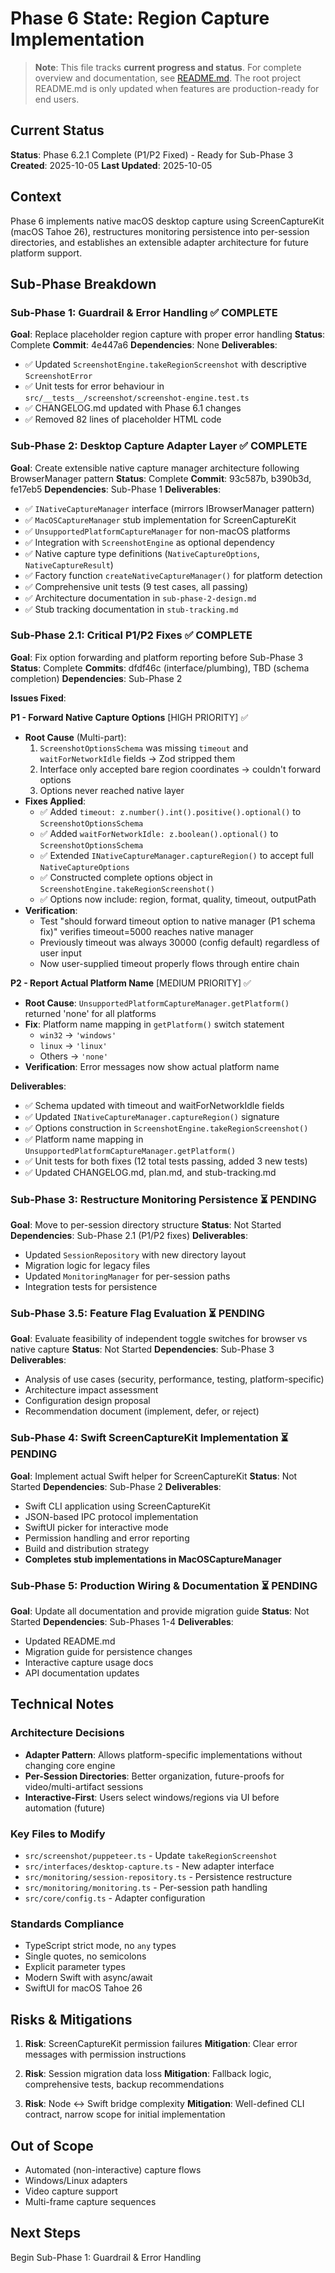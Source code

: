 # Phase 6 State: Region Capture Implementation

> **Note**: This file tracks **current progress and status**. For complete overview and documentation, see [README.md](./README.md).
> The root project README.md is only updated when features are production-ready for end users.

## Current Status
**Status**: Phase 6.2.1 Complete (P1/P2 Fixed) - Ready for Sub-Phase 3
**Created**: 2025-10-05
**Last Updated**: 2025-10-05

## Context
Phase 6 implements native macOS desktop capture using ScreenCaptureKit (macOS Tahoe 26), restructures monitoring persistence into per-session directories, and establishes an extensible adapter architecture for future platform support.

## Sub-Phase Breakdown

### Sub-Phase 1: Guardrail & Error Handling ✅ COMPLETE
**Goal**: Replace placeholder region capture with proper error handling
**Status**: Complete
**Commit**: 4e447a6
**Dependencies**: None
**Deliverables**:
- ✅ Updated `ScreenshotEngine.takeRegionScreenshot` with descriptive `ScreenshotError`
- ✅ Unit tests for error behaviour in `src/__tests__/screenshot/screenshot-engine.test.ts`
- ✅ CHANGELOG.md updated with Phase 6.1 changes
- ✅ Removed 82 lines of placeholder HTML code

### Sub-Phase 2: Desktop Capture Adapter Layer ✅ COMPLETE
**Goal**: Create extensible native capture manager architecture following BrowserManager pattern
**Status**: Complete
**Commit**: 93c587b, b390b3d, fe17eb5
**Dependencies**: Sub-Phase 1
**Deliverables**:
- ✅ `INativeCaptureManager` interface (mirrors IBrowserManager pattern)
- ✅ `MacOSCaptureManager` stub implementation for ScreenCaptureKit
- ✅ `UnsupportedPlatformCaptureManager` for non-macOS platforms
- ✅ Integration with `ScreenshotEngine` as optional dependency
- ✅ Native capture type definitions (`NativeCaptureOptions`, `NativeCaptureResult`)
- ✅ Factory function `createNativeCaptureManager()` for platform detection
- ✅ Comprehensive unit tests (9 test cases, all passing)
- ✅ Architecture documentation in `sub-phase-2-design.md`
- ✅ Stub tracking documentation in `stub-tracking.md`

### Sub-Phase 2.1: Critical P1/P2 Fixes ✅ COMPLETE
**Goal**: Fix option forwarding and platform reporting before Sub-Phase 3
**Status**: Complete
**Commits**: dfdf46c (interface/plumbing), TBD (schema completion)
**Dependencies**: Sub-Phase 2

**Issues Fixed**:

**P1 - Forward Native Capture Options** [HIGH PRIORITY] ✅
- **Root Cause** (Multi-part):
  1. `ScreenshotOptionsSchema` was missing `timeout` and `waitForNetworkIdle` fields → Zod stripped them
  2. Interface only accepted bare region coordinates → couldn't forward options
  3. Options never reached native layer
- **Fixes Applied**:
  - ✅ Added `timeout: z.number().int().positive().optional()` to `ScreenshotOptionsSchema`
  - ✅ Added `waitForNetworkIdle: z.boolean().optional()` to `ScreenshotOptionsSchema`
  - ✅ Extended `INativeCaptureManager.captureRegion()` to accept full `NativeCaptureOptions`
  - ✅ Constructed complete options object in `ScreenshotEngine.takeRegionScreenshot()`
  - ✅ Options now include: region, format, quality, timeout, outputPath
- **Verification**:
  - Test "should forward timeout option to native manager (P1 schema fix)" verifies timeout=5000 reaches native manager
  - Previously timeout was always 30000 (config default) regardless of user input
  - Now user-supplied timeout properly flows through entire chain

**P2 - Report Actual Platform Name** [MEDIUM PRIORITY] ✅
- **Root Cause**: `UnsupportedPlatformCaptureManager.getPlatform()` returned 'none' for all platforms
- **Fix**: Platform name mapping in `getPlatform()` switch statement
  - `win32` → `'windows'`
  - `linux` → `'linux'`
  - Others → `'none'`
- **Verification**: Error messages now show actual platform name

**Deliverables**:
- ✅ Schema updated with timeout and waitForNetworkIdle fields
- ✅ Updated `INativeCaptureManager.captureRegion()` signature
- ✅ Options construction in `ScreenshotEngine.takeRegionScreenshot()`
- ✅ Platform name mapping in `UnsupportedPlatformCaptureManager.getPlatform()`
- ✅ Unit tests for both fixes (12 total tests passing, added 3 new tests)
- ✅ Updated CHANGELOG.md, plan.md, and stub-tracking.md

### Sub-Phase 3: Restructure Monitoring Persistence ⏳ PENDING
**Goal**: Move to per-session directory structure
**Status**: Not Started
**Dependencies**: Sub-Phase 2.1 (P1/P2 fixes)
**Deliverables**:
- Updated `SessionRepository` with new directory layout
- Migration logic for legacy files
- Updated `MonitoringManager` for per-session paths
- Integration tests for persistence

### Sub-Phase 3.5: Feature Flag Evaluation ⏳ PENDING
**Goal**: Evaluate feasibility of independent toggle switches for browser vs native capture
**Status**: Not Started
**Dependencies**: Sub-Phase 3
**Deliverables**:
- Analysis of use cases (security, performance, testing, platform-specific)
- Architecture impact assessment
- Configuration design proposal
- Recommendation document (implement, defer, or reject)

### Sub-Phase 4: Swift ScreenCaptureKit Implementation ⏳ PENDING
**Goal**: Implement actual Swift helper for ScreenCaptureKit
**Status**: Not Started
**Dependencies**: Sub-Phase 2
**Deliverables**:
- Swift CLI application using ScreenCaptureKit
- JSON-based IPC protocol implementation
- SwiftUI picker for interactive mode
- Permission handling and error reporting
- Build and distribution strategy
- **Completes stub implementations in MacOSCaptureManager**

### Sub-Phase 5: Production Wiring & Documentation ⏳ PENDING
**Goal**: Update all documentation and provide migration guide
**Status**: Not Started
**Dependencies**: Sub-Phases 1-4
**Deliverables**:
- Updated README.md
- Migration guide for persistence changes
- Interactive capture usage docs
- API documentation updates

## Technical Notes

### Architecture Decisions
- **Adapter Pattern**: Allows platform-specific implementations without changing core engine
- **Per-Session Directories**: Better organization, future-proofs for video/multi-artifact sessions
- **Interactive-First**: Users select windows/regions via UI before automation (future)

### Key Files to Modify
- `src/screenshot/puppeteer.ts` - Update `takeRegionScreenshot`
- `src/interfaces/desktop-capture.ts` - New adapter interface
- `src/monitoring/session-repository.ts` - Persistence restructure
- `src/monitoring/monitoring.ts` - Per-session path handling
- `src/core/config.ts` - Adapter configuration

### Standards Compliance
- TypeScript strict mode, no `any` types
- Single quotes, no semicolons
- Explicit parameter types
- Modern Swift with async/await
- SwiftUI for macOS Tahoe 26

## Risks & Mitigations
1. **Risk**: ScreenCaptureKit permission failures
   **Mitigation**: Clear error messages with permission instructions

2. **Risk**: Session migration data loss
   **Mitigation**: Fallback logic, comprehensive tests, backup recommendations

3. **Risk**: Node ↔ Swift bridge complexity
   **Mitigation**: Well-defined CLI contract, narrow scope for initial implementation

## Out of Scope
- Automated (non-interactive) capture flows
- Windows/Linux adapters
- Video capture support
- Multi-frame capture sequences

## Next Steps
Begin Sub-Phase 1: Guardrail & Error Handling
